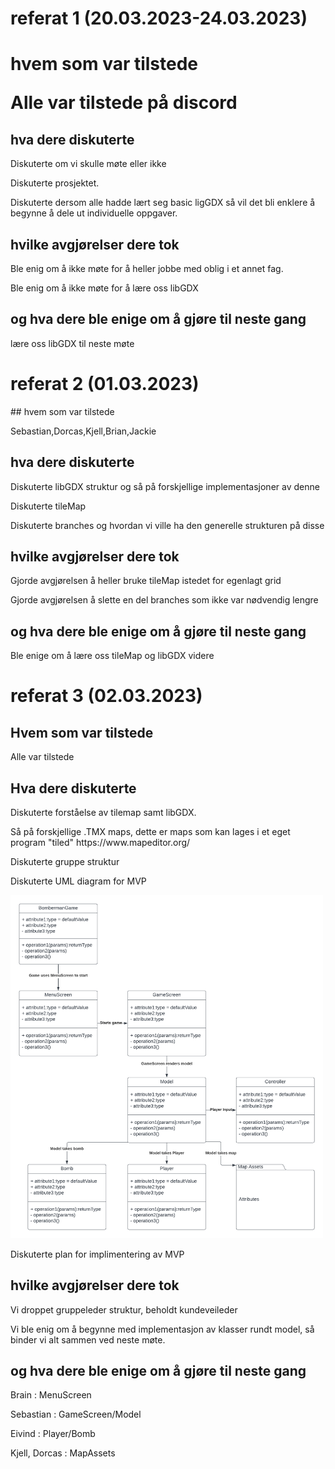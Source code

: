 <h1> referat 1 (20.03.2023-24.03.2023) <h1>
 hvem som var tilstede
<p> Alle var tilstede på discord </p>
<h2> hva dere diskuterte</h2>
<p> Diskuterte om vi skulle møte eller ikke </p>
<p> Diskuterte prosjektet.  </p>
<p> Diskuterte dersom alle hadde lært seg basic ligGDX så vil det bli enklere å begynne å dele ut individuelle oppgaver. </p>
<h2> hvilke avgjørelser dere tok</h2>
<p> Ble enig om å ikke møte for å heller jobbe med oblig i et annet fag. </p>
<p> Ble enig om å ikke møte for å lære oss libGDX </p>
<h2> og hva dere ble enige om å gjøre til neste gang</h2>
<p>lære oss libGDX til neste møte </p>


<h1> referat 2 (01.03.2023) </h1>
## hvem som var tilstede
<p> Sebastian,Dorcas,Kjell,Brian,Jackie
<h2> hva dere diskuterte </h2> 
<p> Diskuterte libGDX struktur og så på forskjellige implementasjoner av denne
<p> Diskuterte tileMap
<p> Diskuterte branches og hvordan vi ville ha den generelle strukturen på disse
<h2> hvilke avgjørelser dere tok </h2>
<p> Gjorde avgjørelsen å heller bruke tileMap istedet for egenlagt grid
<p> Gjorde avgjørelsen å slette en del branches som ikke var nødvendig lengre
<h2> og hva dere ble enige om å gjøre til neste gang </h2>
<p>Ble enige om å lære oss tileMap og libGDX videre</p>


<h1> referat 3 (02.03.2023) </h1>
<h2> Hvem som var tilstede </h2>
<p> Alle var tilstede</p>
<h2> Hva dere diskuterte </h2>
<p> Diskuterte forståelse av tilemap samt libGDX. </p>
<p> Så på forskjellige .TMX maps, dette er maps som kan lages i et eget program "tiled" https://www.mapeditor.org/</p>
<p> Diskuterte gruppe struktur</p>
<p> Diskuterte UML diagram for MVP</p>
<img src="assets/BasicUML.png" width="500" title="hover text">
<p> Diskuterte plan for implimentering av MVP </p>
<h2> hvilke avgjørelser dere tok </h2>
<p> Vi droppet gruppeleder struktur, beholdt kundeveileder </p>
<p> Vi ble enig om å begynne med implementasjon av klasser rundt model, så binder vi alt sammen ved neste møte. </p> 
<h2> og hva dere ble enige om å gjøre til neste gang </h2>
<p> Brain : MenuScreen </p>
<p> Sebastian : GameScreen/Model </p>
<p> Eivind : Player/Bomb </p>
<p> Kjell, Dorcas : MapAssets </p>
